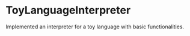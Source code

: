# ToyLanguageInterpreter

Implemented an interpreter for a toy language with basic functionalities.
